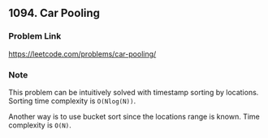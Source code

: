 ## 1094. Car Pooling

### Problem Link 
https://leetcode.com/problems/car-pooling/

### Note
This problem can be intuitively solved with timestamp sorting by locations. Sorting time complexity is `O(Nlog(N))`.

Another way is to use bucket sort since the locations range is known. Time complexity is `O(N)`.